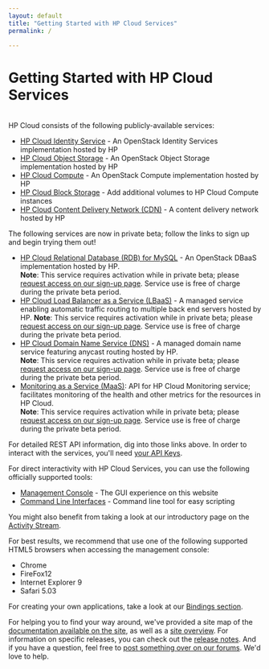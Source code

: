 ```yaml
---
layout: default
title: "Getting Started with HP Cloud Services"
permalink: /

---
```

# Getting Started with HP Cloud Services

<!-- <iframe src="https://player.vimeo.com/video/38064508?title=0&amp;byline=0&amp;portrait=0" width="580" height="420" frameborder="0"> </iframe> -->

<br>
HP Cloud consists of the following publicly-available services:

* [HP Cloud Identity Service](/identity/) - An OpenStack Identity Services implementation hosted by HP
* [HP Cloud Object Storage](/object-storage/) - An OpenStack Object Storage implementation hosted by HP
* [HP Cloud Compute](/compute/) - An OpenStack Compute implementation hosted by HP
* [HP Cloud Block Storage](/block-storage/) - Add additional volumes to HP Cloud Compute instances
* [HP Cloud Content Delivery Network (CDN)](/cdn/) - A content delivery network hosted by HP

The following services are now in private beta; follow the links to sign up and begin trying them out!

* [HP Cloud Relational Database (RDB) for MySQL](/dbaas/) - An OpenStack DBaaS implementation hosted by HP.<br>
  **Note**: This service requires activation while in private beta; please [request access on our sign-up page](http://go.hpcloud.com/mysql-private-beta-signup).  Service use is free of charge during the private beta period.
* [HP Cloud Load Balancer as a Service (LBaaS)](/lbaas/) -  A managed service enabling automatic traffic routing to multiple back end servers hosted by HP.
  **Note**: This service requires activation while in private beta; please [request access on our sign-up page](http://go.hpcloud.com/LoadBalancer-private-beta-signup).  Service use is free of charge during the private beta period.
* [HP Cloud Domain Name Service (DNS)](/dns/) - A managed domain name service featuring anycast routing hosted by HP.<br>
  **Note**: This service requires activation while in private beta; please [request access on our sign-up page](http://go.hpcloud.com/DNS-private-beta-signup).  Service use is free of charge during the private beta period.
* [Monitoring as a Service (MaaS)](/api/monitoring/): API for HP Cloud Monitoring service; facilitates monitoring of the health and other metrics for the resources in HP Cloud.<br>
  **Note**: This service requires activation while in private beta; please [request access on our sign-up page](http://go.hpcloud.com/Monitoring-private-beta-signup). Service use is free of charge during the private beta period.

For detailed REST API information, dig into those links above.  In order to interact with the services, you'll need [your API Keys](https://console.hpcloud.com/account/api_keys).

For direct interactivity with HP Cloud Services, you can use the following officially supported tools:

* [Management Console](https://console.hpcloud.com) - The GUI experience on this website
* [Command Line Interfaces](/cli/) - Command line tool for easy scripting

You might also benefit from taking a look at our introductory page on the [Activity Stream](/activity-stream).

For best results, we recommend that use one of the following supported HTML5 browsers when accessing the management console:

* Chrome
* FireFox12
* Internet Explorer 9
* Safari 5.03

For creating your own applications, take a look at our [Bindings section](/bindings).

For helping you to find your way around, we've provided a site map of the [documentation available on the site](/sitemap), as well as a [site overview](/site-overview).  For information on specific releases, you can check out the [release notes](/release-notes). And if you have a question, feel free to [post something over on our forums](https://connect.hpcloud.com). We'd love to help.
